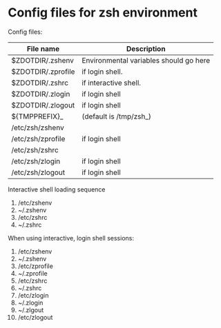 # Config files for zsh environment

Config files:

| File name          | Description                            |
| ------------------ | -------------------------------------- |
| $ZDOTDIR/.zshenv   | Environmental variables should go here |
| $ZDOTDIR/.zprofile | if login shell.                        |
| $ZDOTDIR/.zshrc    | if interactive shell.                  |
| $ZDOTDIR/.zlogin   | if login shell                         |
| $ZDOTDIR/.zlogout  | if login shell                         |
| ${TMPPREFIX}\_     | (default is /tmp/zsh\_)                |
| /etc/zsh/zshenv    |
| /etc/zsh/zprofile  | if login shell                         |
| /etc/zsh/zshrc     |
| /etc/zsh/zlogin    | if login shell                         |
| /etc/zsh/zlogout   | if login shell                         |

[useful stuff]: https://linuxconfig.org/zsh-shell-installation-and-configuration-on-linux

Interactive shell loading sequence

1. /etc/zshenv
2. ~/.zshenv
3. /etc/zshrc
4. ~/.zshrc

When using interactive, login shell sessions:

1. /etc/zshenv
2. ~/.zshenv
3. /etc/zprofile
4. ~/.zprofile
5. /etc/zshrc
6. ~/.zshrc
7. /etc/zlogin
8. ~/.zlogin
9. ~/.zlgout
10. /etc/zlogout
